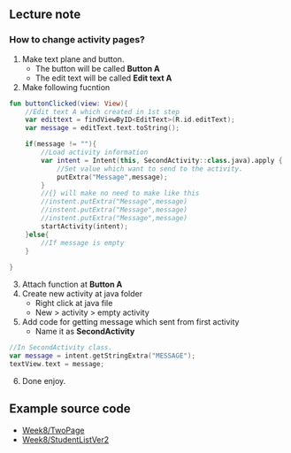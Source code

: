 ## Lecture note
### How to change activity pages?
1. Make text plane and button.
    - The button will be called **Button A**
    - The edit text will be called **Edit text A**
2. Make following fucntion
```kotlin
fun buttonClicked(view: View){
    //Edit text A which created in 1st step
    var edittext = findViewByID<EditText>(R.id.editText);   
    var message = editText.text.toString();

    if(message != ""){
        //Load activity information
        var intent = Intent(this, SecondActivity::class.java).apply {
            //Set value which want to send to the activity.
            putExtra("Message",message);
        }
        //{} will make no need to make like this
        //instent.putExtra("Message",message)
        //instent.putExtra("Message",message)
        //instent.putExtra("Message",message)
        startActivity(intent);
    }else{
        //If message is empty
    }
    
}
```
3. Attach function at **Button A**
4. Create new activity at java folder
    + Right click at java file
    + New > activity > empty activity
5. Add code for getting message which sent from first activity
    + Name it as **SecondActivity**
```kotlin
//In SecondActivity class.
var message = intent.getStringExtra("MESSAGE");
textView.text = message;
```

6. Done enjoy.

## Example source code
- [Week8/TwoPage](https://github.com/ShotaKu/AndroidAppDev/tree/master/ProjectWeek8/TwoPage)
- [Week8/StudentListVer2](https://github.com/ShotaKu/AndroidAppDev/tree/master/ProjectWeek8/StudentListVer2)
